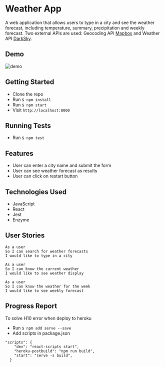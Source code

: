 # Weather App
A web application that allows users to type in a city and see the weather forecast, including temperature, summary, precipitation and weekly forecast. Two external APIs are used: Geocoding API [Mapbox](https://www.mapbox.com/) and Weather API [DarkSky](http://darksky.net/dev).

## Demo
![demo](https://media.giphy.com/media/SqlC3MCo3K879lDewU/giphy.gif)

## Getting Started

- Clone the repo
- Run `$ npm install`
- Run `$ npm start`
- Visit `http://localhost:8000 `

## Running Tests

- Run `$ npm test` 

## Features

- User can enter a city name and submit the form
- User can see weather forecast as results
- User can click on restart button

## Technologies Used

- JavaScript
- React
- Jest
- Enzyme


## User Stories

```
As a user
So I can search for weather forecasts
I would like to type in a city 

As a user
So I can know the current weather
I would like to see weather display

As a user
So I can know the weather for the week
I would like to see weekly forecast
```

## Progress Report

To solve H10 error when deploy to heroku

- Run `$ npm add serve --save`
- Add scripts in package.json
```
"scripts": {
    "dev": "react-scripts start",
    "heroku-postbuild": "npm run build",
    "start": "serve -s build",
  }
```
